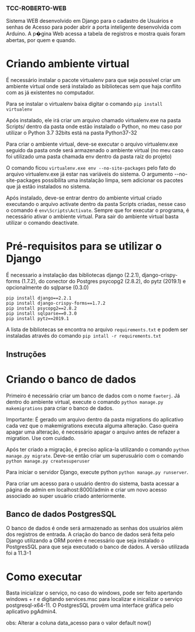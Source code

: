 ### TCC-ROBERTO-WEB

Sistema WEB desenvolvido em Django para o cadastro de Usuários e senhas de Acesso para poder abrir a porta inteligente desenvolvida com Arduino. A p�gina Web acessa a tabela de registros e mostra quais foram abertas, por quem e quando.


# Criando ambiente virtual
É necessário instalar o pacote virtualenv para que seja possível criar um ambiente virtual onde será instalado as bibliotecas sem que haja conflito com as já existentes no computador.

Para se instalar o virtualenv baixa digitar o comando `pip install virtualenv`

Após instalado, ele irá criar um arquivo chamado virtualenv.exe na pasta Scripts/ dentro da pasta onde estão instalado o Python, no meu caso por utilizar o Python 3.7 32bits está na pasta Python37-32

Para criar o ambiente virtual, deve-se executar o arquivo virtualenv.exe seguido da pasta onde será armazenado o ambiente virtual (no meu caso foi utilizado uma pasta chamada env dentro da pasta raíz do projeto)

O comando ficou `virtualenv.exe env --no-site-packages` pelo fato do arquivo virtualenv.exe já estar nas variáveis do sistema. O argumento --no-site-packages possibilita uma instalação limpa, sem adicionar os pacotes que já estão instalados no sistema.

Após instalado, deve-se entrar dentro do ambiente virtual criado executando o arquivo activate dentro da pasta Scripts criadas, nesse caso o comando é `env\Scripts\Activate`. Sempre que for executar o programa, é necessário ativar o ambiente virtual. Para sair do ambiente virtual basta utilizar o comando deactivate.

# Pré-requisitos para se utilizar o Django

É necessario a instalação das bibliotecas django (2.2.1), django-crispy-forms (1.7.2), do conector do Postgres psycopg2 (2.8.2), do pytz (2019.1) e opcionalmente do sqlparse (0.3.0)

```
pip install django==2.2.1
pip install django-crispy-forms==1.7.2
pip install psycopg2==2.8.2
pip install sqlparse==0.3.0
pip install pytz==2019.1
```

A lista de bibliotecas se encontra no arquivo `requirements.txt` e podem ser instaladas através do comando `pip intall -r requirements.txt`

## Instruções

# Criando o banco de dados

Primeiro é necessário criar um banco de dados com o nome `faeterj`. Já dentro do ambiente virtual, execute o comando `python manage.py makemigrations` para criar o banco de dados. 

Importante: É gerado um arquivo dentro da pasta migrations do aplicativo cada vez que o makemigrations executa alguma alteração. Caso queira apagar uma alteração, é necessário apagar o arquivo antes de refazer a migration. Use com cuidado.

Após ter criado a migração, é preciso aplica-la utilizando o comando `python manage.py migrate`. Deve-se então criar um superusuário com o comando `python manage.py createsuperuser`

Para iniciar o servidor Django, execute python `python manage.py runserver`.

Para criar um acesso para o usuário dentro do sistema, basta acessar a página de admin em localhost:8000/admin e criar um novo acesso associado ao super usuário criado anteriormente.

## Banco de dados PostgresSQL

O banco de dados é onde será armazenado as senhas dos usuários além dos registros de entrada. A criação do banco de dados será feita pelo Django utilizando a ORM porém é necessário que seja instalado o PostgresSQL para que seja executado o banco de dados.
A versão utilizada foi a 11.3-1

# Como executar
Basta inicializar o serviço, no caso do windows, pode ser feito apertando windows + r e digitando services.msc para localizar e inicalizar o serviço postgresql-x64-11.
O PostgresSQL provém uma interface gráfica pelo aplicativo pgAdmin4.

obs: Alterar a coluna data_acesso para o valor default now()


